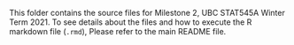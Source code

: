 This folder contains the source files for Milestone 2, UBC STAT545A Winter Term 2021. To see details about the files and how to execute the R markdown file (`.rmd`), Please refer to the main README file.
